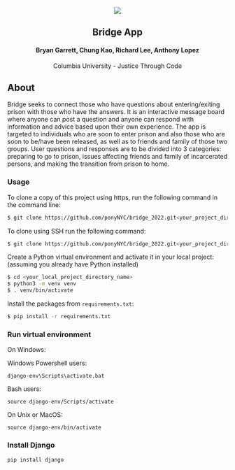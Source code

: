<p align="center"><img src="./Desktop/bridgejpg.JPG" /></p>
<h2 align="center">Bridge App</h2>
<h4 align="center">Bryan Garrett, Chung Kao, Richard Lee, Anthony Lopez</h4>
<p align="center">Columbia University - Justice Through Code</p>

## About

Bridge seeks to connect those who have questions about entering/exiting prison with those who have the answers. It is an interactive message board where anyone can post a question and anyone can respond with information and advice based upon their own experience. The app is targeted to individuals who are soon to enter prison and also those who are soon to be/have been released, as well as to friends and family of those two groups. User questions and responses are to be divided into 3 categories: preparing to go to prison, issues affecting friends and family of incarcerated persons, and making the transition from prison to home.

### Usage
To clone a copy of this project using https, run the following command in the command line:

```bash
$ git clone https://github.com/ponyNYC/bridge_2022.git<your_project_directory_name>
```

To clone using SSH run the following command:

```bash
$ git clone https://github.com/ponyNYC/bridge_2022.git<your_project_directory_name>
```
Create a Python virtual environment and activate it in your local project: (assuming you already have Python installed)

```bash
$ cd <your_local_project_directory_name>
$ python3 -m venv venv
$ . venv/bin/activate
```

Install the packages from `requirements.txt`:

```bash
$ pip install -r requirements.txt
```

### Run virtual environment

On Windows:

Windows Powershell users:

```
django-env\Scripts\activate.bat
```
Bash users:
```
source django-env/Scripts/activate
```
On Unix or MacOS:

```
source django-env/bin/activate
```
### Install Django

```
pip install django
```
